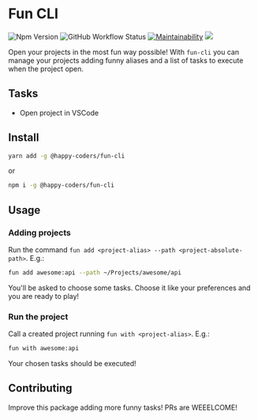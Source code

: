 # Fun CLI

![Npm Version](https://img.shields.io/npm/v/@happy-coders/fun-cli)
![GitHub Workflow Status](https://img.shields.io/github/workflow/status/happy-coders/fun-cli/CI)
[![Maintainability](https://api.codeclimate.com/v1/badges/a5c970b09bad2887a60a/maintainability)](https://codeclimate.com/github/happy-coders/fun-cli/maintainability)
<a href="https://codecov.io/gh/happy-coders/fun-cli">
  <img src="https://codecov.io/gh/happy-coders/fun-cli/branch/master/graph/badge.svg" />
</a>

Open your projects in the most fun way possible! With `fun-cli` you can manage your projects adding funny aliases and a list of tasks to execute when the project open.

## Tasks

- Open project in VSCode

## Install

```sh
yarn add -g @happy-coders/fun-cli
```

or

```sh
npm i -g @happy-coders/fun-cli
```

## Usage

### Adding projects

Run the command `fun add <project-alias> --path <project-absolute-path>`. E.g.:

```sh
fun add awesome:api --path ~/Projects/awesome/api
```

You'll be asked to choose some tasks. Choose it like your preferences and you are ready to play!

### Run the project

Call a created project running `fun with <project-alias>`. E.g.:

```sh
fun with awesome:api
```

Your chosen tasks should be executed!

## Contributing

Improve this package adding more funny tasks! PRs are WEEELCOME!
